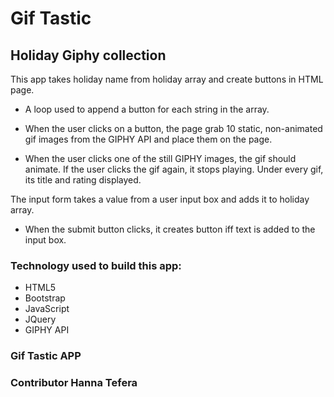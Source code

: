 # Gif Tastic

## Holiday Giphy collection 

This app takes holiday name from holiday array and create buttons in HTML page.
* A loop used to append a button for each string in the array.
   
- When the user clicks on a button, the page grab 10 static, non-animated gif images from the GIPHY API and place them on the page.

- When the user clicks one of the still GIPHY images, the gif should animate. If the user clicks the gif again, it stops playing. Under every gif, its title and rating displayed.
   
The input form takes a value from a user input box and adds it to holiday array.
   - When the submit button clicks, it creates button iff text is added to the input box.

 ### Technology used to build this app:
   - HTML5
   - Bootstrap 
   - JavaScript
   - JQuery
   - GIPHY API
    
 ### Gif Tastic APP
 
 

 ### Contributor Hanna Tefera 
 


